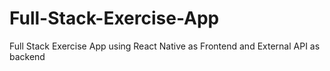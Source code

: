 # Full-Stack-Exercise-App
Full Stack Exercise App using React Native as Frontend and External API as backend
